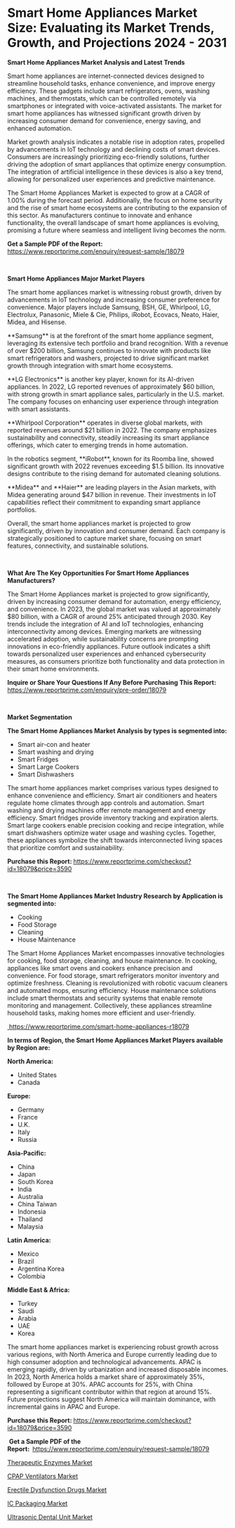 <p><h1>Smart Home Appliances Market Size: Evaluating its Market Trends, Growth, and Projections 2024 - 2031</h1></p><p><strong>Smart Home Appliances Market Analysis and Latest Trends</strong></p>
<p><p>Smart home appliances are internet-connected devices designed to streamline household tasks, enhance convenience, and improve energy efficiency. These gadgets include smart refrigerators, ovens, washing machines, and thermostats, which can be controlled remotely via smartphones or integrated with voice-activated assistants. The market for smart home appliances has witnessed significant growth driven by increasing consumer demand for convenience, energy saving, and enhanced automation.</p><p>Market growth analysis indicates a notable rise in adoption rates, propelled by advancements in IoT technology and declining costs of smart devices. Consumers are increasingly prioritizing eco-friendly solutions, further driving the adoption of smart appliances that optimize energy consumption. The integration of artificial intelligence in these devices is also a key trend, allowing for personalized user experiences and predictive maintenance.</p><p>The Smart Home Appliances Market is expected to grow at a CAGR of 1.00% during the forecast period. Additionally, the focus on home security and the rise of smart home ecosystems are contributing to the expansion of this sector. As manufacturers continue to innovate and enhance functionality, the overall landscape of smart home appliances is evolving, promising a future where seamless and intelligent living becomes the norm.</p></p>
<p><strong>Get a Sample PDF of the Report:&nbsp;</strong> <a href="https://www.reportprime.com/enquiry/request-sample/18079?utm_campaign=1117&utm_medium=2&utm_source=Github&utm_content=ia&utm_term=20112024&utm_id=smart-home-appliances">https://www.reportprime.com/enquiry/request-sample/18079</a></p>
<p>&nbsp;</p>
<p><strong>Smart Home Appliances Major Market Players</strong></p>
<p><p>The smart home appliances market is witnessing robust growth, driven by advancements in IoT technology and increasing consumer preference for convenience. Major players include Samsung, BSH, GE, Whirlpool, LG, Electrolux, Panasonic, Miele & Cie, Philips, iRobot, Ecovacs, Neato, Haier, Midea, and Hisense.</p><p>**Samsung** is at the forefront of the smart home appliance segment, leveraging its extensive tech portfolio and brand recognition. With a revenue of over $200 billion, Samsung continues to innovate with products like smart refrigerators and washers, projected to drive significant market growth through integration with smart home ecosystems.</p><p>**LG Electronics** is another key player, known for its AI-driven appliances. In 2022, LG reported revenues of approximately $60 billion, with strong growth in smart appliance sales, particularly in the U.S. market. The company focuses on enhancing user experience through integration with smart assistants.</p><p>**Whirlpool Corporation** operates in diverse global markets, with reported revenues around $21 billion in 2022. The company emphasizes sustainability and connectivity, steadily increasing its smart appliance offerings, which cater to emerging trends in home automation.</p><p>In the robotics segment, **iRobot**, known for its Roomba line, showed significant growth with 2022 revenues exceeding $1.5 billion. Its innovative designs contribute to the rising demand for automated cleaning solutions.</p><p>**Midea** and **Haier** are leading players in the Asian markets, with Midea generating around $47 billion in revenue. Their investments in IoT capabilities reflect their commitment to expanding smart appliance portfolios.</p><p>Overall, the smart home appliances market is projected to grow significantly, driven by innovation and consumer demand. Each company is strategically positioned to capture market share, focusing on smart features, connectivity, and sustainable solutions.</p></p>
<p>&nbsp;</p>
<p><strong>What Are The Key Opportunities For Smart Home Appliances Manufacturers?</strong></p>
<p><p>The Smart Home Appliances market is projected to grow significantly, driven by increasing consumer demand for automation, energy efficiency, and convenience. In 2023, the global market was valued at approximately $80 billion, with a CAGR of around 25% anticipated through 2030. Key trends include the integration of AI and IoT technologies, enhancing interconnectivity among devices. Emerging markets are witnessing accelerated adoption, while sustainability concerns are prompting innovations in eco-friendly appliances. Future outlook indicates a shift towards personalized user experiences and enhanced cybersecurity measures, as consumers prioritize both functionality and data protection in their smart home environments.</p></p>
<p><strong>Inquire or Share Your Questions If Any Before Purchasing This Report:</strong> <a href="https://www.reportprime.com/enquiry/pre-order/18079?utm_campaign=1117&utm_medium=2&utm_source=Github&utm_content=ia&utm_term=20112024&utm_id=smart-home-appliances">https://www.reportprime.com/enquiry/pre-order/18079</a></p>
<p>&nbsp;</p>
<p><strong>Market Segmentation</strong></p>
<p><strong>The Smart Home Appliances Market Analysis by types is segmented into:</strong></p>
<p><ul><li>Smart air-con and heater</li><li>Smart washing and drying</li><li>Smart Fridges</li><li>Smart Large Cookers</li><li>Smart Dishwashers</li></ul></p>
<p><p>The smart home appliances market comprises various types designed to enhance convenience and efficiency. Smart air conditioners and heaters regulate home climates through app controls and automation. Smart washing and drying machines offer remote management and energy efficiency. Smart fridges provide inventory tracking and expiration alerts. Smart large cookers enable precision cooking and recipe integration, while smart dishwashers optimize water usage and washing cycles. Together, these appliances symbolize the shift towards interconnected living spaces that prioritize comfort and sustainability.</p></p>
<p><strong>Purchase this Report:&nbsp;</strong><a href="https://www.reportprime.com/checkout?id=18079&price=3590&utm_campaign=1117&utm_medium=2&utm_source=Github&utm_content=ia&utm_term=20112024&utm_id=smart-home-appliances">https://www.reportprime.com/checkout?id=18079&price=3590</a></p>
<p>&nbsp;</p>
<p><strong>The Smart Home Appliances Market Industry Research by Application is segmented into:</strong></p>
<p><ul><li>Cooking</li><li>Food Storage</li><li>Cleaning</li><li>House Maintenance</li></ul></p>
<p><p>The Smart Home Appliances Market encompasses innovative technologies for cooking, food storage, cleaning, and house maintenance. In cooking, appliances like smart ovens and cookers enhance precision and convenience. For food storage, smart refrigerators monitor inventory and optimize freshness. Cleaning is revolutionized with robotic vacuum cleaners and automated mops, ensuring efficiency. House maintenance solutions include smart thermostats and security systems that enable remote monitoring and management. Collectively, these appliances streamline household tasks, making homes more efficient and user-friendly.</p></p>
<p><a href="https://www.reportprime.com/smart-home-appliances-r18079?utm_campaign=1117&utm_medium=2&utm_source=Github&utm_content=ia&utm_term=20112024&utm_id=smart-home-appliances">&nbsp;https://www.reportprime.com/smart-home-appliances-r18079</a></p>
<p><strong>In terms of Region, the Smart Home Appliances Market Players available by Region are:</strong></p>
<p>
    <p> <strong> North America: </strong>
        <ul>
            <li>United States</li>
            <li>Canada</li>
        </ul>
        </p> 
    <p> <strong> Europe: </strong>
        <ul>
            <li>Germany</li>
            <li>France</li>
            <li>U.K.</li>
            <li>Italy</li>
            <li>Russia</li>
        </ul>
        </p> 
    <p> <strong> Asia-Pacific: </strong>
        <ul>
            <li>China</li>
            <li>Japan</li>
            <li>South Korea</li>
            <li>India</li>
            <li>Australia</li>
            <li>China Taiwan</li>
            <li>Indonesia</li>
            <li>Thailand</li>
            <li>Malaysia</li>
        </ul>
        </p> 
    <p> <strong> Latin America: </strong>
        <ul>
            <li>Mexico</li>
            <li>Brazil</li>
            <li>Argentina Korea</li>
            <li>Colombia</li>
        </ul>
        </p> 
    <p> <strong> Middle East & Africa: </strong>
        <ul>
            <li>Turkey</li>
            <li>Saudi</li>
            <li>Arabia</li>
            <li>UAE</li>
            <li>Korea</li>
        </ul>
    </p>
    </p>
<p><p>The smart home appliances market is experiencing robust growth across various regions, with North America and Europe currently leading due to high consumer adoption and technological advancements. APAC is emerging rapidly, driven by urbanization and increased disposable incomes. In 2023, North America holds a market share of approximately 35%, followed by Europe at 30%. APAC accounts for 25%, with China representing a significant contributor within that region at around 15%. Future projections suggest North America will maintain dominance, with incremental gains in APAC and Europe.</p></p>
<p><strong>Purchase this Report: </strong><a href="https://www.reportprime.com/checkout?id=18079&price=3590&utm_campaign=1117&utm_medium=2&utm_source=Github&utm_content=ia&utm_term=20112024&utm_id=smart-home-appliances">https://www.reportprime.com/checkout?id=18079&price=3590</a></p>
<p>&nbsp;<strong>Get a Sample PDF of the Report:&nbsp;&nbsp;</strong><a href="https://www.reportprime.com/enquiry/request-sample/18079?utm_campaign=1117&utm_medium=2&utm_source=Github&utm_content=ia&utm_term=20112024&utm_id=smart-home-appliances">https://www.reportprime.com/enquiry/request-sample/18079</a></p>
<p><strong></strong></p>
<p><p><a href="https://issuu.com/reportprime-2/docs/therapeutic-enzymes-market-size-203_2a317f263e5b1e?utm_campaign=1117&utm_medium=2&utm_source=Github&utm_content=ia&utm_term=20112024&utm_id=smart-home-appliances">Therapeutic Enzymes Market</a></p><p><a href="https://www.linkedin.com/pulse/tracking-emerging-trends-cpap-ventilators-market-projected-tnt8c?utm_campaign=1117&utm_medium=2&utm_source=Github&utm_content=ia&utm_term=20112024&utm_id=smart-home-appliances">CPAP Ventilators Market</a></p><p><a href="https://issuu.com/reportprime-2/docs/erectile-dysfunction-drugs-market-s_9d71c65d910348?utm_campaign=1117&utm_medium=2&utm_source=Github&utm_content=ia&utm_term=20112024&utm_id=smart-home-appliances">Erectile Dysfunction Drugs Market</a></p><p><a href="https://www.linkedin.com/pulse/ic-packaging-market-size-continuously-growing-cagr-76-from-2024-8q0ke?utm_campaign=1117&utm_medium=2&utm_source=Github&utm_content=ia&utm_term=20112024&utm_id=smart-home-appliances">IC Packaging Market</a></p><p><a href="https://www.linkedin.com/pulse/thorough-analysis-ultrasonic-dental-unit-market-withits-ozwsc?utm_campaign=1117&utm_medium=2&utm_source=Github&utm_content=ia&utm_term=20112024&utm_id=smart-home-appliances">Ultrasonic Dental Unit Market</a></p></p>